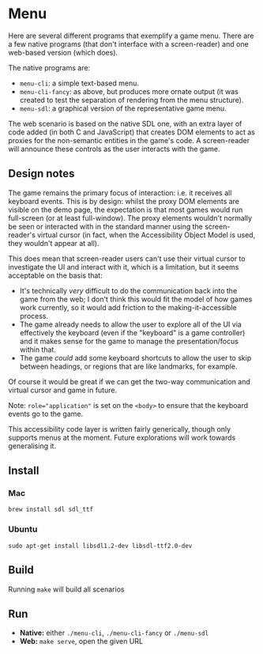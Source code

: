 Menu
====

Here are several different programs that exemplify a game menu. There are a few native programs (that don't interface with a screen-reader) and one web-based version (which does).

The native programs are:

 * `menu-cli`: a simple text-based menu.
 * `menu-cli-fancy`: as above, but produces more ornate output (it was created to test the separation of rendering from the menu structure).
 * `menu-sdl`: a graphical version of the representative game menu.

The web scenario is based on the native SDL one, with an extra layer of code added (in both C and JavaScript) that creates DOM elements to act as proxies for the non-semantic entities in the game's code. A screen-reader will announce these controls as the user interacts with the game.

Design notes
------------

The game remains the primary focus of interaction: i.e. it receives all keyboard events. This is by design: whilst the proxy DOM elements are visible on the demo page, the expectation is that most games would run full-screen (or at least full-window). The proxy elements wouldn't normally be seen or interacted with in the standard manner using the screen-reader's virtual cursor (in fact, when the Accessibility Object Model is used, they wouldn't appear at all).

This does mean that screen-reader users can't use their virtual cursor to investigate the UI and interact with it, which is a limitation, but it seems acceptable on the basis that:

 * It's technically *very* difficult to do the communication back into the game from the web; I don't think this would fit the model of how games work currently, so it would add friction to the making-it-accessible process.
 * The game already needs to allow the user to explore all of the UI via effectively the keyboard (even if the "keyboard" is a game controller) and it makes sense for the game to manage the presentation/focus within that.
 * The game _could_ add some keyboard shortcuts to allow the user to skip between headings, or regions that are like landmarks, for example.

Of course it would be great if we can get the two-way communication and virtual cursor and game in future.

Note: `role="application"` is set on the `<body>` to ensure that the keyboard events go to the game.

This accessibility code layer is written fairly generically, though only supports menus at the moment. Future explorations will work towards generalising it.

Install
-------

### Mac

`brew install sdl sdl_ttf`

### Ubuntu

`sudo apt-get install libsdl1.2-dev libsdl-ttf2.0-dev`

Build
-----

Running `make` will build all scenarios

Run
---

 * **Native:** either `./menu-cli`, `./menu-cli-fancy` or `./menu-sdl`
 * **Web:** `make serve`, open the given URL
